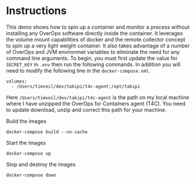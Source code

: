 # Instructions
This demo shows how to spin up a container and monitor a process without installing any OverOps software directly inside the container.  It leverages the volume mount capabilities of docker and the remote collector concept to spin up a very light weight container.  It also takes advantage of a number of OverOps and JVM environmet variables to eliminate the need for any command line arguments. To begin, you must first update the value for `SECRET_KEY` in `.env` then run the following commands.  In addition you will need to modify the following line in the `docker-compose.xml`.

```
volumes:
  - /Users/timveil/dev/takipi/t4c-agent:/opt/takipi
```

Here `/Users/timveil/dev/takipi/t4c-agent` is the path on my local machine where I have unzipped the OverOps for Containers agent (T4C).  You need to update download, unzip and correct this path for your machine.

Build the images

```
docker-compose build --no-cache
```

Start the images
```
docker-compose up
```

Stop and destroy the images
```
docker-compose down
```